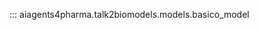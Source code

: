 <!-- ---
hide:
  - navigation
  - toc
--- -->

::: aiagents4pharma.talk2biomodels.models.basico_model
